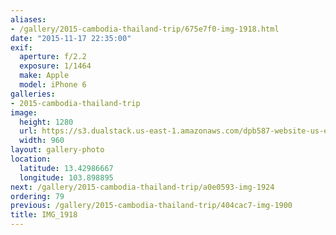```yaml
---
aliases:
- /gallery/2015-cambodia-thailand-trip/675e7f0-img-1918.html
date: "2015-11-17 22:35:00"
exif:
  aperture: f/2.2
  exposure: 1/1464
  make: Apple
  model: iPhone 6
galleries:
- 2015-cambodia-thailand-trip
image:
  height: 1280
  url: https://s3.dualstack.us-east-1.amazonaws.com/dpb587-website-us-east-1/asset/gallery/2015-cambodia-thailand-trip/675e7f0-img-1918~1280.jpg
  width: 960
layout: gallery-photo
location:
  latitude: 13.42986667
  longitude: 103.898895
next: /gallery/2015-cambodia-thailand-trip/a0e0593-img-1924
ordering: 79
previous: /gallery/2015-cambodia-thailand-trip/404cac7-img-1900
title: IMG_1918
---
```

